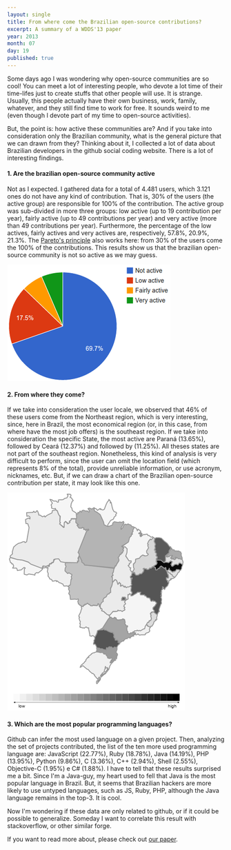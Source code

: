```yaml
---
layout: single
title: From where come the Brazilian open-source contributions?
excerpt: A summary of a WDDS'13 paper
year: 2013
month: 07
day: 19
published: true
---
```



Some days ago I was wondering why open-source communities are so cool! You can meet a lot of interesting people, who devote a lot time of their time-lifes just to create stuffs that other people will use. It is strange. Usually, this people actually have their own business, work, family, whatever, and they still find time to work for free. It sounds weird to me (even though I devote part of my time to open-source activities).

But, the point is: how active these communities are? And if you take into consideration only the Brazilian community, what is the general picture that we can drawn from they? Thinking about it, I collected a lot of data about Brazilian developers in the github social coding website. There is a lot of interesting findings.

<h4>1. Are the brazilian open-source community active</h4>

Not as I expected. I gathered data for a total of 4.481 users, which 3.121 ones do not have any kind of contribution. That is, 30% of the users (the active group) are responsible for 100% of the contribution. The active group was sub-divided in more three groups: low active (up to 19 contribution per year),  fairly active (up to 49 contributions per year) and very active (more than 49 contributions per year). Furthermore, the percentage of the low actives, fairly actives and very actives are, respectively, 57.8%, 20.9%, 21.3%. The <a href="http://en.wikipedia.org/wiki/Pareto_principle">Pareto's principle</a> also works here: from 30% of the users come the 100% of the contributions. This results show us that the brazilian open-source community is not so active as we may guess.

<img src='/images/post3/users-active-percentage.png'/>


<h4>2. From where they come?</h4>

If we take into consideration the user locale, we observed that 46% of these users come from the Northeast region, which is very interesting, since, here in Brazil, the most economical region (or, in this case, from where have the most job offers) is the southeast region. If we take into consideration the specific State, the most active are Paraná (13.65%), followed by Ceará (12.37%) and followed by (11.25%). All theses states are not part of the southeast region. Nonetheless, this kind of analysis is very difficult to perform, since the user can omit the location field (which represents 8% of the total), provide unreliable information, or use acronym, nicknames, etc. But, if we can draw a chart of the Brazilian open-source contribution per state, it may look like this one.

<img src='/images/post3/total_commits.png'/>

<h4>3. Which are the most popular programming languages?</h4>

Github can infer the most used language on a given project. Then, analyzing the set of projects contributed, the list of the ten more used programming language are: JavaScript (22.77%), Ruby (18.78%), Java (14.19%), PHP (13.95%), Python (9.86%), C (3.36%), C++ (2.94%), Shell (2.55%), Objective-C (1.95%) e C# (1.88%). I have to tell that these results surprised me a bit. Since I'm a Java-guy, my heart used to fell that Java is the most popular language in Brazil. But, it seems that Brazilian hackers are more likely to use untyped languages, such as JS, Ruby, PHP, although the Java language remains in the top-3. It is cool.

Now I'm wondering if these data are only related to github, or if it could be possible to generalize. Someday I want to correlate this result with stackoverflow, or other similar forge.

If you want to read more about, please check out [our paper](http://gustavopinto.github.io/lost+found/oss2014.pdf).
